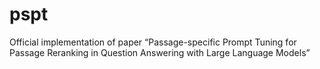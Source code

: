 # pspt
Official implementation of paper “Passage-specific Prompt Tuning for Passage Reranking in Question Answering with Large Language Models”
